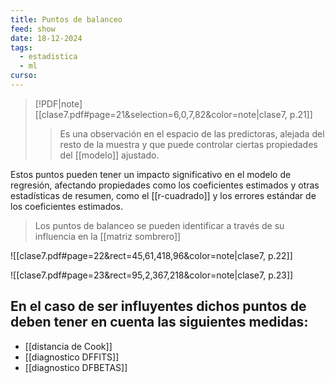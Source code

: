 ```yaml
---
title: Puntos de balanceo
feed: show
date: 18-12-2024
tags:
  - estadistica
  - ml
curso:
---
```

> [!PDF|note] [[clase7.pdf#page=21&selection=6,0,7,82&color=note|clase7, p.21]]
> > Es una observación en el espacio de las predictoras, alejada del resto de la muestra y que puede controlar ciertas propiedades del [[modelo]] ajustado.
> 

Estos puntos pueden tener un impacto significativo en el modelo de regresión, afectando propiedades como los coeficientes estimados y otras estadísticas de resumen, como el [[r-cuadrado]] y los errores estándar de los coeficientes estimados.

> Los puntos de balanceo se pueden identificar a través de su influencia en la [[matriz sombrero]]

![[clase7.pdf#page=22&rect=45,61,418,96&color=note|clase7, p.22]]

![[clase7.pdf#page=23&rect=95,2,367,218&color=note|clase7, p.23]]

## En el caso de ser influyentes dichos puntos de deben tener en cuenta las siguientes medidas:

- [[distancia de Cook]]
- [[diagnostico DFFITS]]
- [[diagnostico DFBETAS]]
